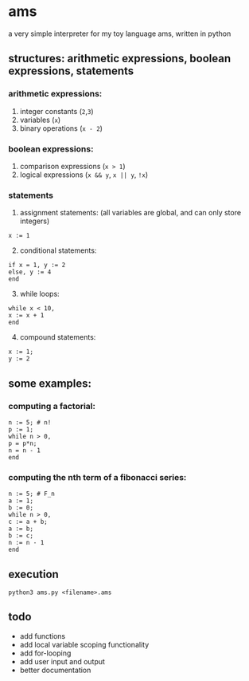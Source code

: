 # ams
a very simple interpreter for my toy language ams, written in python

## structures: arithmetic expressions, boolean expressions, statements
### arithmetic expressions:
1. integer constants (`2`,`3`)
2. variables (`x`)
3. binary operations (`x - 2`)
### boolean expressions:
1. comparison expressions (`x > 1`)
2. logical expressions (`x && y`, `x || y`, `!x`)
### statements
  1. assignment statements: (all variables are global, and can only store integers)
```
x := 1  
```
  2. conditional statements:
```
if x = 1, y := 2 
else, y := 4
end
```
  3. while loops:
```
while x < 10,
x := x + 1
end
```
  4. compound statements:
```
x := 1;
y := 2
```
## some examples:

### computing a factorial:
```
n := 5; # n!
p := 1;
while n > 0,
p = p*n;
n = n - 1
end
```
### computing the nth term of a fibonacci series:
```
n := 5; # F_n
a := 1;
b := 0;
while n > 0,
c := a + b;
a := b;
b := c;
n := n - 1
end
```
## execution
`python3 ams.py <filename>.ams`

## todo
- add functions
- add local variable scoping functionality
- add for-looping
- add user input and output
- better documentation

